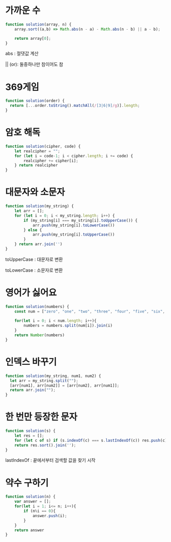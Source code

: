 # 가까운 수
```js
function solution(array, n) {
    array.sort((a,b) => Math.abs(n - a) - Math.abs(n - b) || a - b);

    return array[0];
}
```
abs : 절댓값 계산

|| (or): 둘중하나만 참이어도 참
# 369게임
```js
function solution(order) {
  return [...order.toString().matchAll(/[3|6|9]/g)].length;
}
```
# 암호 해독
```js
function solution(cipher, code) {
    let realcipher = "";
    for (let i = code-1; i < cipher.length; i += code) {
        realcipher += cipher[i];
    } return realcipher
}
```
# 대문자와 소문자
```js
function solution(my_string) {
    let arr = [];
    for (let i = 0; i < my_string.length; i++) {
        if (my_string[i] === my_string[i].toUpperCase()) {
            arr.push(my_string[i].toLowerCase())
        } else {
            arr.push(my_string[i].toUpperCase())
        }
    } return arr.join('')
}
```
toUpperCase : 대문자로 변환

toLowerCase : 소문자로 변환
# 영어가 싫어요
```js
function solution(numbers) {
    const num = ["zero", "one", "two", "three", "four", "five", "six", "seven", "eight", "nine"];
    
    for(let i = 0; i < num.length; i++){
        numbers = numbers.split(num[i]).join(i)
    }
    return Number(numbers)
}
```
# 인덱스 바꾸기
```js
function solution(my_string, num1, num2) {
  let arr = my_string.split("");
  [arr[num1], arr[num2]] = [arr[num2], arr[num1]];
  return arr.join("");
}
```
# 한 번만 등장한 문자
```js
function solution(s) {
    let res = [];
    for (let c of s) if (s.indexOf(c) === s.lastIndexOf(c)) res.push(c);
    return res.sort().join('');
}
```
lastIndexOf : 끝에서부터 검색할 값을 찾기 시작
# 약수 구하기
```js
function solution(n) {
    var answer = [];
    for(let i = 1; i<= n; i++){
        if (n%i == 0){
            answer.push(i);
        }
    }
    return answer
}

```
